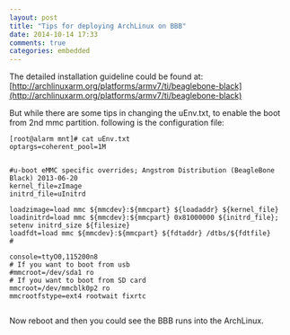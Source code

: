```yaml
---
layout: post
title: "Tips for deploying ArchLinux on BBB"
date: 2014-10-14 17:33
comments: true
categories: embedded
---
```

The detailed installation guideline could be found at:    
[http://archlinuxarm.org/platforms/armv7/ti/beaglebone-black](http://archlinuxarm.org/platforms/armv7/ti/beaglebone-black)    

But while there are some tips in changing the uEnv.txt, to enable the boot from 2nd mmc partition. following is the configuration file:     

```
[root@alarm mnt]# cat uEnv.txt
optargs=coherent_pool=1M


#u-boot eMMC specific overrides; Angstrom Distribution (BeagleBone Black) 2013-06-20
kernel_file=zImage
initrd_file=uInitrd
 
loadzimage=load mmc ${mmcdev}:${mmcpart} ${loadaddr} ${kernel_file}
loadinitrd=load mmc ${mmcdev}:${mmcpart} 0x81000000 ${initrd_file}; setenv initrd_size ${filesize}
loadfdt=load mmc ${mmcdev}:${mmcpart} ${fdtaddr} /dtbs/${fdtfile}
#
 
console=ttyO0,115200n8
# If you want to boot from usb
#mmcroot=/dev/sda1 ro
# If you want to boot from SD card
mmcroot=/dev/mmcblk0p2 ro
mmcrootfstype=ext4 rootwait fixrtc


```
Now reboot and then you could see the BBB runs into the ArchLinux.    
